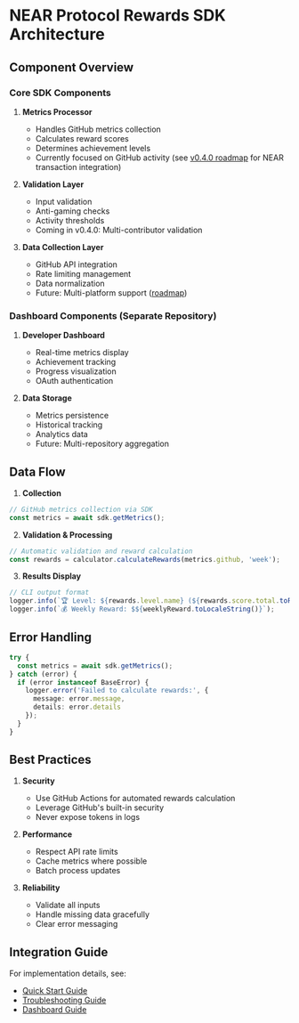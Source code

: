 # NEAR Protocol Rewards SDK Architecture

## Component Overview

### Core SDK Components

1. **Metrics Processor**
   - Handles GitHub metrics collection
   - Calculates reward scores
   - Determines achievement levels
   - Currently focused on GitHub activity (see [v0.4.0 roadmap](roadmap.md) for NEAR transaction integration)

2. **Validation Layer**
   - Input validation
   - Anti-gaming checks
   - Activity thresholds
   - Coming in v0.4.0: Multi-contributor validation

3. **Data Collection Layer**
   - GitHub API integration
   - Rate limiting management
   - Data normalization
   - Future: Multi-platform support ([roadmap](roadmap.md))

### Dashboard Components (Separate Repository)

1. **Developer Dashboard**
   - Real-time metrics display
   - Achievement tracking
   - Progress visualization
   - OAuth authentication

2. **Data Storage**
   - Metrics persistence
   - Historical tracking
   - Analytics data
   - Future: Multi-repository aggregation

## Data Flow

1. **Collection**

```typescript
// GitHub metrics collection via SDK
const metrics = await sdk.getMetrics();
```

2. **Validation & Processing**

```typescript
// Automatic validation and reward calculation
const rewards = calculator.calculateRewards(metrics.github, 'week');
```

3. **Results Display**

```typescript
// CLI output format
logger.info(`🏆 Level: ${rewards.level.name} (${rewards.score.total.toFixed(2)}/100)`);
logger.info(`💰 Weekly Reward: $${weeklyReward.toLocaleString()}`);
```

## Error Handling

```typescript
try {
  const metrics = await sdk.getMetrics();
} catch (error) {
  if (error instanceof BaseError) {
    logger.error('Failed to calculate rewards:', { 
      message: error.message, 
      details: error.details 
    });
  }
}
```

## Best Practices

1. **Security**
   - Use GitHub Actions for automated rewards calculation
   - Leverage GitHub's built-in security
   - Never expose tokens in logs

2. **Performance**
   - Respect API rate limits
   - Cache metrics where possible
   - Batch process updates

3. **Reliability**
   - Validate all inputs
   - Handle missing data gracefully
   - Clear error messaging


## Integration Guide

For implementation details, see:

- [Quick Start Guide](quick-start.md)
- [Troubleshooting Guide](troubleshooting.md)
- [Dashboard Guide](dashboard.md)
